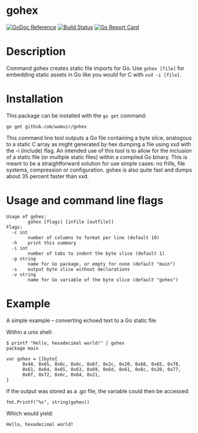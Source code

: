 gohex
=====

[![GoDoc Reference](https://godoc.org/github.com/wamuir/gohex?status.svg)](http://godoc.org/github.com/wamuir/gohex)
[![Build Status](https://travis-ci.org/wamuir/gohex.svg?branch=master)](https://travis-ci.org/wamuir/gohex)
[![Go Report Card](https://goreportcard.com/badge/github.com/wamuir/gohex)](https://goreportcard.com/report/github.com/wamuir/gohex)

# Description

Command gohex creates static file imports for Go.  Use `gohex [file]` for
embedding static assets in Go like you would for C with `xxd -i [file]`.

# Installation

This package can be installed with the `go get` command:

    go get github.com/wamuir/gohex

This command line tool outputs a Go file containing a byte slice, analogous
to a static C array as might generated by hex dumping a file using xxd with
the -i (include) flag. An intended use of this tool is to allow for the
inclusion of a static file (or multiple static files) within a compiled Go
binary.  This is meant to be a straightforward solution for use simple cases:
no frills, file systems, compression or configuration. gohex is also quite fast
and dumps about 35 percent faster than xxd.

# Usage and command line flags

```
Usage of gohex:
        gohex [flags] [infile [outfile]]
Flags:
  -c int
        number of columns to format per line (default 10)
  -h    print this summary
  -i int
        number of tabs to indent the byte slice (default 1)
  -p string
        name for Go package, or empty for none (default "main")
  -s    output byte slice without declarations
  -v string
        name for Go variable of the byte slice (default "gohex")
```

# Example

A simple example – converting echoed text to a Go static file

Within a unix shell:

```shell
$ printf "Hello, hexadecimal world!" | gohex
package main

var gohex = []byte{
      0x48, 0x65, 0x6c, 0x6c, 0x6f, 0x2c, 0x20, 0x68, 0x65, 0x78,
      0x61, 0x64, 0x65, 0x63, 0x69, 0x6d, 0x61, 0x6c, 0x20, 0x77,
      0x6f, 0x72, 0x6c, 0x64, 0x21,
}
```

If the output was stored as a .go file, the variable could then be accessed:

    fmt.Printf("%s", string(gohex))

Which would yield:

    Hello, hexadecimal world!
